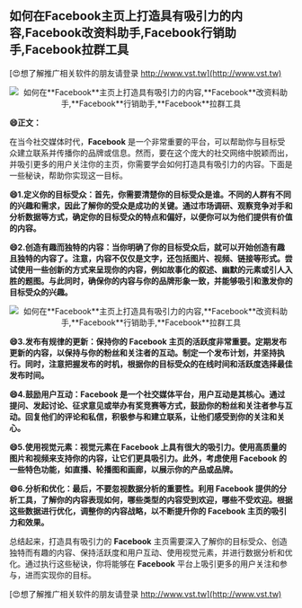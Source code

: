 ## **如何在**Facebook**主页上打造具有吸引力的内容,**Facebook**改资料助手,**Facebook**行销助手,**Facebook**拉群工具**

[😍想了解推广相关软件的朋友请登录 http://www.vst.tw](http://www.vst.tw)

 <center><img src="https://vst.tw/MP4/tuiguang/png/1.png" alt="如何在**Facebook**主页上打造具有吸引力的内容,**Facebook**改资料助手,**Facebook**行销助手,**Facebook**拉群工具"></center>

**😄正文：**

在当今社交媒体时代，**Facebook** 是一个非常重要的平台，可以帮助你与目标受众建立联系并传播你的品牌或信息。然而，要在这个庞大的社交网络中脱颖而出，并吸引更多的用户关注你的主页，你需要学会如何打造具有吸引力的内容。下面是一些秘诀，帮助你实现这一目标。

**😄1.定义你的目标受众：首先，你需要清楚你的目标受众是谁。不同的人群有不同的兴趣和需求，因此了解你的受众是成功的关键。通过市场调研、观察竞争对手和分析数据等方式，确定你的目标受众的特点和偏好，以便你可以为他们提供有价值的内容。**

**😄2.创造有趣而独特的内容：当你明确了你的目标受众后，就可以开始创造有趣且独特的内容了。注意，内容不仅仅是文字，还包括图片、视频、链接等形式。尝试使用一些创新的方式来呈现你的内容，例如故事化的叙述、幽默的元素或引人入胜的题图。与此同时，确保你的内容与你的品牌形象一致，并能够吸引和激发你的目标受众的兴趣。**

 <center><img src="https://vst.tw/MP4/tuiguang/png/1.png" alt="如何在**Facebook**主页上打造具有吸引力的内容,**Facebook**改资料助手,**Facebook**行销助手,**Facebook**拉群工具"></center>

**😄3.发布有规律的更新：保持你的 **Facebook** 主页的活跃度非常重要。定期发布更新的内容，以保持与你的粉丝和关注者的互动。制定一个发布计划，并坚持执行。同时，注意把握发布的时机，根据你的目标受众的在线时间和活跃度选择最佳发布时间。**

**😄4.鼓励用户互动：**Facebook** 是一个社交媒体平台，用户互动是其核心。通过提问、发起讨论、征求意见或举办有奖竞赛等方式，鼓励你的粉丝和关注者参与互动。回复他们的评论和私信，积极参与和建立联系，让他们感受到你的关注和关心。**

**😄5.使用视觉元素：视觉元素在 **Facebook** 上具有很大的吸引力。使用高质量的图片和视频来支持你的内容，让它们更具吸引力。此外，考虑使用 **Facebook** 的一些特色功能，如直播、轮播图和画廊，以展示你的产品或品牌。**

**😄6.分析和优化：最后，不要忽视数据分析的重要性。利用 **Facebook** 提供的分析工具，了解你的内容表现如何，哪些类型的内容受到欢迎，哪些不受欢迎。根据这些数据进行优化，调整你的内容战略，以不断提升你的 **Facebook** 主页的吸引力和效果。**

总结起来，打造具有吸引力的 **Facebook** 主页需要深入了解你的目标受众、创造独特而有趣的内容、保持活跃度和用户互动、使用视觉元素，并进行数据分析和优化。通过执行这些秘诀，你将能够在 **Facebook** 平台上吸引更多的用户关注和参与，进而实现你的目标。

[😍想了解推广相关软件的朋友请登录 http://www.vst.tw](http://www.vst.tw)



